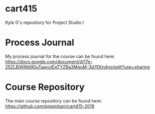 # cart415
Kyle G's repository for Project Studio I

# Process Journal
My process journal for the course can be found here: https://docs.google.com/document/d/17e-25ZLBiWMd90uTaavutEeTYZBa3MquM-3d7EKn4no/edit?usp=sharing

# Course Repository
The main course repository can be found here: https://github.com/pippinbarr/cart415-2018
